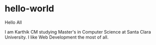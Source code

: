 # hello-world

Hello All

I am Karthik CM studying Master's in Computer Science at Santa Clara University.
I like Web Development the most of all.
